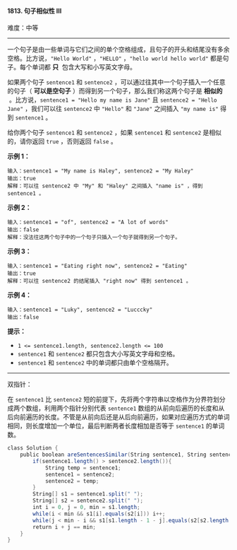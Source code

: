 #### 1813. 句子相似性 III

难度：中等

---

一个句子是由一些单词与它们之间的单个空格组成，且句子的开头和结尾没有多余空格。比方说，`"Hello World"` ，`"HELLO"` ，`"hello world hello world"` 都是句子。每个单词都  **只**  包含大写和小写英文字母。

如果两个句子 `sentence1` 和 `sentence2` ，可以通过往其中一个句子插入一个任意的句子（ **可以是空句子** ）而得到另一个句子，那么我们称这两个句子是  **相似的**  。比方说，`sentence1 = "Hello my name is Jane"` 且 `sentence2 = "Hello Jane"` ，我们可以往 `sentence2` 中 `"Hello"` 和 `"Jane"` 之间插入 `"my name is"` 得到 `sentence1` 。

给你两个句子 `sentence1` 和 `sentence2` ，如果 `sentence1` 和 `sentence2` 是相似的，请你返回 `true` ，否则返回 `false` 。

 **示例 1：** 

```
输入：sentence1 = "My name is Haley", sentence2 = "My Haley"
输出：true
解释：可以往 sentence2 中 "My" 和 "Haley" 之间插入 "name is" ，得到 sentence1 。
```

 **示例 2：** 

```
输入：sentence1 = "of", sentence2 = "A lot of words"
输出：false
解释：没法往这两个句子中的一个句子只插入一个句子就得到另一个句子。
```

 **示例 3：** 

```
输入：sentence1 = "Eating right now", sentence2 = "Eating"
输出：true
解释：可以往 sentence2 的结尾插入 "right now" 得到 sentence1 。
```

 **示例 4：** 

```
输入：sentence1 = "Luky", sentence2 = "Lucccky"
输出：false
```

 **提示：** 

*   `1 <= sentence1.length, sentence2.length <= 100`
*   `sentence1` 和 `sentence2` 都只包含大小写英文字母和空格。
*   `sentence1` 和 `sentence2` 中的单词都只由单个空格隔开。

---

双指针：

在 `sentence1` 比 `sentence2` 短的前提下，先将两个字符串以空格作为分界符划分成两个数组，利用两个指针分别代表 `sentence1` 数组的从前向后遍历的长度和从后向前遍历的长度。不管是从前向后还是从后向前遍历，如果对应遍历方式的单词相同，则长度增加一个单位，最后判断两者长度相加是否等于 `sentence1` 的单词数。

```java
class Solution {
    public boolean areSentencesSimilar(String sentence1, String sentence2) {
        if(sentence1.length() > sentence2.length()){
            String temp = sentence1;
            sentence1 = sentence2;
            sentence2 = temp;
        }
        String[] s1 = sentence1.split(" ");
        String[] s2 = sentence2.split(" ");
        int i = 0, j = 0, min = s1.length;
        while(i < min && s1[i].equals(s2[i])) i++;
        while(j < min - i && s1[s1.length - 1 - j].equals(s2[s2.length - 1 - j])) j++;
        return i + j == min;
    }
}
```
